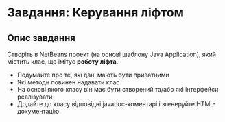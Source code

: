 # Завдання: Керування ліфтом

## Опис завдання

Створіть в NetBeans проект (на основі шаблону Java Application), який містить клас, що імітує **роботу ліфта**. 
* Подумайте про те, які дані мають бути приватними
* Які методи повинен надавати клас
* На основі якого класу він має бути створений та/або які інтерфейси реалізувати
* Додайте до класу відповідні javadoc-коментарі і згенеруйте HTML-документацію.
